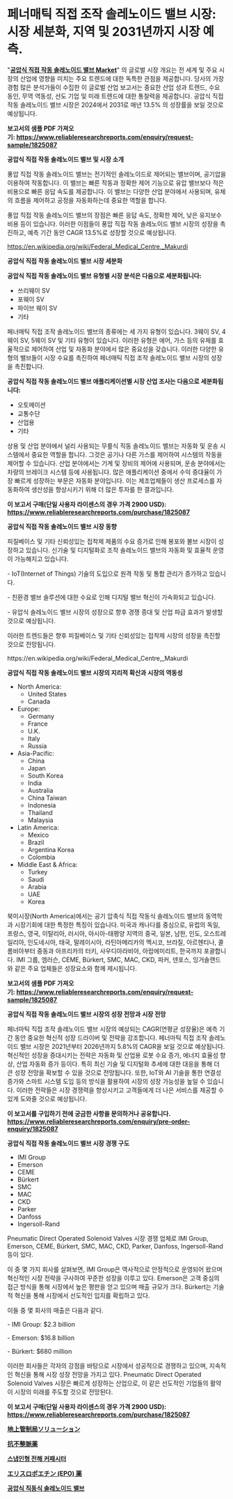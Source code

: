 <p><h1>페너매틱 직접 조작 솔레노이드 밸브 시장: 시장 세분화, 지역 및 2031년까지 시장 예측.</h1></p><p>"<strong><a href="https://www.reliableresearchreports.com/pneumatic-direct-operated-solenoid-valves-r1825087">공압식 직접 작동 솔레노이드 밸브 Market</a></strong>" 의 글로벌 시장 개요는 전 세계 및 주요 시장의 산업에 영향을 미치는 주요 트렌드에 대한 독특한 관점을 제공합니다. 당사의 가장 경험 많은 분석가들이 수집한 이 글로벌 산업 보고서는 중요한 산업 성과 트렌드, 수요 동인, 무역 역동성, 선도 기업 및 미래 트렌드에 대한 통찰력을 제공합니다. 공압식 직접 작동 솔레노이드 밸브 시장은 2024에서 2031로 매년 13.5% 의 성장률을 보일 것으로 예상됩니다.</p>
<p><strong>보고서의 샘플 PDF 가져오기:&nbsp;<a href="https://www.reliableresearchreports.com/enquiry/request-sample/1825087">https://www.reliableresearchreports.com/enquiry/request-sample/1825087</a></strong></p>
<p><strong>공압식 직접 작동 솔레노이드 밸브 및 시장 소개</strong></p>
<p><p>풍압 직접 작동 솔레노이드 밸브는 전기적인 솔레노이드로 제어되는 밸브이며, 공기압을 이용하여 작동합니다. 이 밸브는 빠른 작동과 정확한 제어 기능으로 유압 밸브보다 적은 비용으로 빠른 응답 속도를 제공합니다. 이 밸브는 다양한 산업 분야에서 사용되며, 유체의 흐름을 제어하고 공정을 자동화하는데 중요한 역할을 합니다.</p><p>풍압 직접 작동 솔레노이드 밸브의 장점은 빠른 응답 속도, 정확한 제어, 낮은 유지보수 비용 등이 있습니다. 이러한 이점들이 풍압 직접 작동 솔레노이드 밸브 시장의 성장을 촉진하고, 예측 기간 동안 CAGR 13.5%로 성장할 것으로 예상됩니다.</p></p>
<p><a href="https://en.wikipedia.org/wiki/Federal_Medical_Centre,_Makurdi">https://en.wikipedia.org/wiki/Federal_Medical_Centre,_Makurdi</a></p>
<p><strong>공압식 직접 작동 솔레노이드 밸브 시장 세분화</strong></p>
<p><strong>공압식 직접 작동 솔레노이드 밸브 유형별 시장 분석은 다음으로 세분화됩니다:</strong></p>
<p><ul><li>쓰리웨이 SV</li><li>포웨이 SV</li><li>파이브 웨이 SV</li><li>기타</li></ul></p>
<p><p>페너매틱 직접 조작 솔레노이드 밸브의 종류에는 세 가지 유형이 있습니다. 3웨이 SV, 4웨이 SV, 5웨이 SV 및 기타 유형이 있습니다. 이러한 유형은 에어, 가스 등의 유체를 효율적으로 제어하여 산업 및 자동화 분야에서 많은 중요성을 갖습니다. 이러한 다양한 유형의 밸브들이 시장 수요를 촉진하여 페너매틱 직접 조작 솔레노이드 밸브 시장의 성장을 촉진합니다.</p></p>
<p><strong>공압식 직접 작동 솔레노이드 밸브 애플리케이션별 시장 산업 조사는 다음으로 세분화됩니다:</strong></p>
<p><ul><li>오토메이션</li><li>교통수단</li><li>산업용</li><li>기타</li></ul></p>
<p><p>상용 및 산업 분야에서 널리 사용되는 무릎식 직동 솔레노이드 밸브는 자동화 및 운송 시스템에서 중요한 역할을 합니다. 그것은 공기나 다른 가스를 제어하여 시스템의 작동을 제어할 수 있습니다. 산업 분야에서는 기계 및 장비의 제어에 사용되며, 운송 분야에서는 차량의 브레이크 시스템 등에 사용됩니다. 많은 애플리케이션 중에서 수익 증대율이 가장 빠르게 성장하는 부문은 자동화 분야입니다. 이는 제조업체들이 생산 프로세스를 자동화하여 생산성을 향상시키기 위해 더 많은 투자를 한 결과입니다.</p></p>
<p><strong>이 보고서 구매(단일 사용자 라이센스의 경우 가격 2900 USD): <a href="https://www.reliableresearchreports.com/purchase/1825087">https://www.reliableresearchreports.com/purchase/1825087</a></strong></p>
<p><strong>공압식 직접 작동 솔레노이드 밸브 시장 동향</strong></p>
<p><p>피질베이스 및 기타 신뢰성있는 접착제 제품의 수요 증가로 인해 봉포와 볼브 시장이 성장하고 있습니다. 신기술 및 디지털화로 조작 솔레노이드 밸브의 자동화 및 효율적 운영이 가능해지고 있습니다.</p><p>- IoT(Internet of Things) 기술의 도입으로 원격 작동 및 통합 관리가 증가하고 있습니다.</p><p>- 친환경 밸브 솔루션에 대한 수요로 인해 디지털 밸브 혁신이 가속화되고 있습니다.</p><p>- 유압식 솔레노이드 밸브 시장의 성장으로 향후 경쟁 증대 및 산업 파급 효과가 발생할 것으로 예상됩니다.</p><p>이러한 트렌드들은 향후 피질베이스 및 기타 신뢰성있는 접착제 시장의 성장을 촉진할 것으로 전망됩니다.</p></p>
<p>https://en.wikipedia.org/wiki/Federal_Medical_Centre,_Makurdi</p>
<p><strong>공압식 직접 작동 솔레노이드 밸브 시장의 지리적 확산과 시장의 역동성</strong></p>
<p><ul>
    <li>
        North America:
        <ul>
            <li>United States</li>
            <li>Canada</li>
        </ul>
    </li>
    <li>
        Europe:
        <ul>
            <li>Germany</li>
            <li>France</li>
            <li>U.K.</li>
            <li>Italy</li>
            <li>Russia</li>
        </ul>
    </li>
    <li>
        Asia-Pacific:
        <ul>
            <li>China</li>
            <li>Japan</li>
            <li>South Korea</li>
            <li>India</li>
            <li>Australia</li>
            <li>China Taiwan</li>
            <li>Indonesia</li>
            <li>Thailand</li>
            <li>Malaysia</li>
        </ul>
    </li>
    <li>
        Latin America:
        <ul>
            <li>Mexico</li>
            <li>Brazil</li>
            <li>Argentina Korea</li>
            <li>Colombia</li>
        </ul>
    </li>
    <li>
        Middle East & Africa:
        <ul>
            <li>Turkey</li>
            <li>Saudi</li>
            <li>Arabia</li>
            <li>UAE</li>
            <li>Korea</li>
        </ul>
    </li>
    </ul></p>
<p><p>북미시장(North America)에서는 공기 압축식 직접 작동식 솔레노이드 밸브의 동역학과 시장기회에 대한 특정한 특징이 있습니다. 미국과 캐나다를 중심으로, 유럽의 독일, 프랑스, 영국, 이탈리아, 러시아, 아시아-태평양 지역의 중국, 일본, 남한, 인도, 오스트레일리아, 인도네시아, 태국, 말레이시아, 라틴아메리카의 멕시코, 브라질, 아르헨티나, 콜롬비아부터 중동과 아프리카의 터키, 사우디아라비아, 아랍에미리트, 한국까지 포괄합니다. IMI 그룹, 엠러슨, CEME, Bürkert, SMC, MAC, CKD, 파커, 덴포스, 잉거솔랜드와 같은 주요 업체들은 성장요소와 함께 제시됩니다.</p></p>
<p><strong>보고서의 샘플 PDF 가져오기:&nbsp;<a href="https://www.reliableresearchreports.com/enquiry/request-sample/1825087">https://www.reliableresearchreports.com/enquiry/request-sample/1825087</a></strong></p>
<p><strong>공압식 직접 작동 솔레노이드 밸브 시장의 성장 전망과 시장 전망</strong></p>
<p><p>페너마틱 직접 조작 솔레노이드 밸브 시장의 예상되는 CAGR(연평균 성장율)은 예측 기간 동안 중요한 혁신적 성장 드라이버 및 전략을 강조합니다. 페너마틱 직접 조작 솔레노이드 밸브 시장은 2021년부터 2026년까지 5.8%의 CAGR을 보일 것으로 예상됩니다. 혁신적인 성장을 증대시키는 전략은 자동화 및 산업용 로봇 수요 증가, 에너지 효율성 향상, 산업 자동화 증가 등이다. 특히 최신 기술 및 디지털화 추세에 대한 대응을 통해 더 큰 성장 전망을 확보할 수 있을 것으로 전망됩니다. 또한, IoT와 AI 기술을 통한 연결성 증가와 스마트 시스템 도입 등의 방식을 활용하여 시장의 성장 가능성을 높일 수 있습니다. 이러한 전략들은 시장 경쟁력을 향상시키고 고객들에게 더 나은 서비스를 제공할 수 있게 도와줄 것으로 예상됩니다.</p></p>
<p><strong>이 보고서를 구입하기 전에 궁금한 사항을 문의하거나 공유합니다. <a href="https://www.reliableresearchreports.com/enquiry/pre-order-enquiry/1825087">https://www.reliableresearchreports.com/enquiry/pre-order-enquiry/1825087</a></strong></p>
<p><strong>공압식 직접 작동 솔레노이드 밸브 시장 경쟁 구도</strong></p>
<p><ul><li>IMI Group</li><li>Emerson</li><li>CEME</li><li>Bürkert</li><li>SMC</li><li>MAC</li><li>CKD</li><li>Parker</li><li>Danfoss</li><li>Ingersoll-Rand</li></ul></p>
<p><p>Pneumatic Direct Operated Solenoid Valves 시장 경쟁 업체로 IMI Group, Emerson, CEME, Bürkert, SMC, MAC, CKD, Parker, Danfoss, Ingersoll-Rand 등이 있다. </p><p>이 중 몇 가지 회사를 살펴보면, IMI Group은 역사적으로 안정적으로 운영되어 왔으며 혁신적인 시장 전략을 구사하여 꾸준한 성장을 이루고 있다. Emerson은 고객 중심의 접근 방식을 통해 시장에서 높은 평판을 얻고 있으며 매출 규모가 크다. Bürkert는 기술적 혁신을 통해 시장에서 선도적인 입지를 확립하고 있다.</p><p>이들 중 몇 회사의 매출은 다음과 같다.</p><p>- IMI Group: $2.3 billion</p><p>- Emerson: $16.8 billion</p><p>- Bürkert: $680 million</p><p>이러한 회사들은 각자의 강점을 바탕으로 시장에서 성공적으로 경쟁하고 있으며, 지속적인 혁신을 통해 시장 성장 전망을 가지고 있다. Pneumatic Direct Operated Solenoid Valves 시장은 빠르게 성장하는 산업으로, 이 같은 선도적인 기업들의 활약이 시장의 미래를 주도할 것으로 전망된다.</p></p>
<p><strong>이 보고서 구매(단일 사용자 라이센스의 경우 가격 2900 USD): <a href="https://www.reliableresearchreports.com/purchase/1825087">https://www.reliableresearchreports.com/purchase/1825087</a></strong></p>
<p><strong><p><a href="https://github.com/zjkmgcs938405/Market-Research-Report-List-4/blob/main/685278581893.md">地上管制局ソリューション</a></p><p><a href="https://github.com/roulaayoub-saad/Market-Research-Report-List-3/blob/main/302344381894.md">抗不整脈薬</a></p><p><a href="https://github.com/KellyLyncyh543964/Market-Research-Report-List-3/blob/main/5563365101543.md">스냅인형 전해 커패시터</a></p><p><a href="https://github.com/schmahlson/Market-Research-Report-List-3/blob/main/184628381895.md">エリスロポエチン (EPO) 薬</a></p><p><a href="https://github.com/rcabello548/Market-Research-Report-List-3/blob/main/8909507101544.md">공압식 직동식 솔레노이드 밸브</a></p></strong></p>
<p></p>